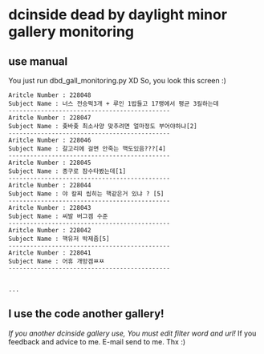 # dcinside dead by daylight minor gallery monitoring
## use manual
You just run dbd_gall_monitoring.py XD
So, you look this screen :)

```
Aritcle Number : 228048
Subject Name : 너스 전승퍽3개 + 루인 1밥들고 17랭에서 평균 3킬하는데
---------------------------------------------
Aritcle Number : 228047
Subject Name : 좆바좆 최소사양 맞추려면 얼마정도 부어야하냐[2]
---------------------------------------------
Aritcle Number : 228046
Subject Name : 갈고리에 걸면 안죽는 핵도있음???[4]
---------------------------------------------
Aritcle Number : 228045
Subject Name : 종구로 잠수타봤는데[1]
---------------------------------------------
Aritcle Number : 228044
Subject Name : 야 칼찌 씹히는 핵같은거 있냐 ? [5]
---------------------------------------------
Aritcle Number : 228043
Subject Name : 씨발 버그겜 수준
---------------------------------------------
Aritcle Number : 228042
Subject Name : 핵유저 박제좀[5]
---------------------------------------------
Aritcle Number : 228041
Subject Name : 어휴 개망겜ㅉㅉ
---------------------------------------------


...
```

## I use the code another gallery!
*If you another dcinside gallery use, You must edit filter word and url!*
If you feedback and advice to me. E-mail send to me.
Thx :)
